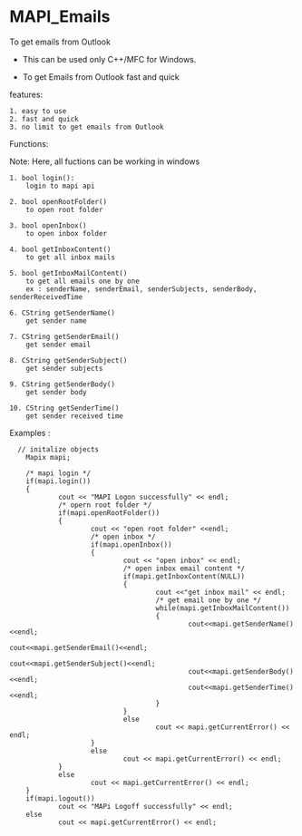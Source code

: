 MAPI_Emails
===========

To get emails from Outlook 


* This can be used only C++/MFC for Windows.
	
* To get Emails from Outlook fast and quick

features:

	1. easy to use
	2. fast and quick 
	3. no limit to get emails from Outlook
	
	
Functions:

Note: Here, all fuctions can be working in windows

	1. bool login():
		login to mapi api
		
	2. bool openRootFolder()
		to open root folder
		
	3. bool openInbox()
		to open inbox folder 
		
	4. bool getInboxContent()
		to get all inbox mails
	
	5. bool getInboxMailContent()
		to get all emails one by one 
		ex : senderName, senderEmail, senderSubjects, senderBody, senderReceivedTime

	6. CString getSenderName()
		get sender name

	7. CString getSenderEmail()
		get sender email

	8. CString getSenderSubject()
		get sender subjects 
	
	9. CString getSenderBody()
		get sender body

	10. CString getSenderTime()
		get sender received time 
		
		
Examples :


	  // initalize objects 
        Mapix mapi;

        /* mapi login */
        if(mapi.login())
        {
                cout << "MAPI Logon successfully" << endl;
                /* opern root folder */
                if(mapi.openRootFolder())
                {
                        cout << "open root folder" <<endl;
                        /* open inbox */
                        if(mapi.openInbox())
                        {
                                cout << "open inbox" << endl;
                                /* open inbox email content */
                                if(mapi.getInboxContent(NULL))
                                {
                                        cout <<"get inbox mail" << endl;
                                        /* get email one by one */
                                        while(mapi.getInboxMailContent())
                                        {
                                                cout<<mapi.getSenderName()<<endl;
                                                cout<<mapi.getSenderEmail()<<endl;
                                                cout<<mapi.getSenderSubject()<<endl;
                                                cout<<mapi.getSenderBody()<<endl;
                                                cout<<mapi.getSenderTime()<<endl;
                                        }
                                }
                                else
                                        cout << mapi.getCurrentError() << endl;
                        }
                        else
                                cout << mapi.getCurrentError() << endl;
                }
                else
                        cout << mapi.getCurrentError() << endl;
        }
        if(mapi.logout())
                cout << "MAPi Logoff successfully" << endl;
        else
                cout << mapi.getCurrentError() << endl;


	
